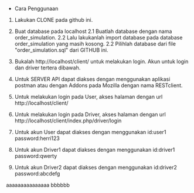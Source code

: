 * Cara Penggunaan

1. Lakukan CLONE pada github ini.

2. Buat database pada localhost
    2.1 Buatlah database dengan nama order_simulation.
    2.2 Lalu lakukanlah import database pada database order_simulation yang masih kosong.
    2.2 Pilihlah database dari file "order_simulation.sql" dari GITHUB ini.
    
3. Bukalah http://localhost/client/ untuk melakukan login. Akun untuk login dan driver tertera dibawah.

4. Untuk SERVER API dapat diakses dengan menggunakan aplikasi postman atau dengan Addons pada Mozilla dengan nama RESTclient.

5. Untuk melakukan login pada User, akses halaman dengan url http://localhost/client/

6. Untuk melakukan login pada Driver, akses halaman dengan url http://localhost/client/index.php/driver/login 

5. Untuk akun User dapat diakses dengan menggunakan id:user1 password:herri123

6. Untuk akun Driver1 dapat diakses dengan menggunakan id:driver1 password:qwerty 

7. Untuk akun Driver2 dapat diakses dengan menggunakan id:driver2 password:abcdefg

aaaaaaaaaaaaaaa
bbbbbb

    
    